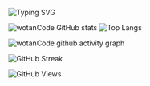 <!--
Mensaje typing
https://github.com/DenverCoder1/readme-typing-svg
-->
![Typing SVG](https://readme-typing-svg.herokuapp.com?color=00FF00&multiline=true&height=100&lines=wotanCode%3A+Wake+up...;The+Matrix+has+you...;Follow+the+white+rabbit...;knock+knock+!!!)

<!--
Repositorio para la Card de los lenguajes utilizados
https://github.com/anuraghazra/github-readme-stats
-->
![wotanCode GitHub stats](https://github-readme-stats.vercel.app/api?username=wotanCode&hide_border=true&show_icons=true&theme=dark)
![Top Langs](https://github-readme-stats.vercel.app/api/top-langs/?username=wotanCode&hide_border=true&layout=compact&theme=dark)
<!--
Repositorio para grafico de actividad
https://github.com/Ashutosh00710/github-readme-activity-graph
-->
![wotanCode github activity graph](https://activity-graph.herokuapp.com/graph?username=wotanCode&area=true&hide_border=true&line=3AFC30&theme=react-dark)

<!--
Repositorio para esta Card
https://github.com/denvercoder1/github-readme-streak-stats
-->
![GitHub Streak](http://github-readme-streak-stats.herokuapp.com?user=wotanCode&theme=dark&hide_border=true&ring=59BFFF&fire=FFFFFF&stroke=59BFFF&currStreakLabel=FFFFFF&sideNums=59BFFF&sideLabels=59BFFF&currStreakNum=FFFFFF&dates=00DD2BEE)

<!--
Repositorio original de la funcion de visitas
https://komarev.com/ghpvc/
-->
![GitHub Views](https://komarev.com/ghpvc/?username=wotanCode&color=2685BF)
